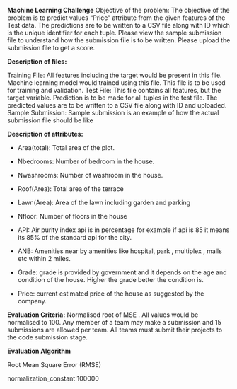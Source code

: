 **Machine Learning Challenge**
Objective of the problem: The objective of the problem is to predict values “Price” attribute from the given features of the Test data. The predictions are to be written to a CSV file along with ID which is the unique identifier for each tuple. Please view the sample submission file to understand how the submission file is to be written. Please upload the submission file to get a score. 

**Description of files:**

Training File: All features including the target would be present in this file. Machine learning model would trained using this file. This file is to be used for training and validation.
Test File: This file contains all features, but the target variable. Prediction is to be made for all tuples in the test file. The predicted values are to be written to a CSV file along with ID and uploaded.
Sample Submission: Sample submission is an example of how the actual submission file should be like

**Description of attributes:**

* Area(total): Total area of the plot.

* Nbedrooms: Number of bedroom in the house.

* Nwashrooms: Number of washroom in the house.

* Roof(Area): Total area of the terrace

* Lawn(Area): Area of the lawn including garden and parking

* Nfloor: Number of floors in the house

* API: Air purity index api is in percentage for example if api is 85 it means its 85% of the standard api for the city.

* ANB: Amenities near by amenities like hospital, park , multiplex , malls etc within 2 miles.

* Grade: grade is provided by government and it depends on the age and condition of the house. Higher the grade better the condition is.

* Price: current estimated price of the house as suggested by the company. 


**Evaluation Criteria:** Normalised root of MSE . All values would be normalised to 100. Any member of a team may make a submission and 15 submissions are allowed per team. All teams must submit their projects to the code submission stage.


**Evaluation Algorithm**

Root Mean Square Error (RMSE)

normalization_constant 100000
